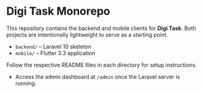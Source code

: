 # Digi Task Monorepo

This repository contains the backend and mobile clients for **Digi Task**.
Both projects are intentionally lightweight to serve as a starting point.

- `backend/` – Laravel 10 skeleton
- `mobile/` – Flutter 3.3 application

Follow the respective README files in each directory for setup instructions.
- Access the admin dashboard at `/admin` once the Laravel server is running.
